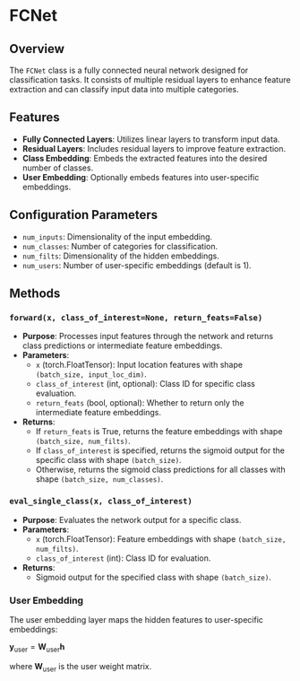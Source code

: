 # FCNet

## Overview
The `FCNet` class is a fully connected neural network designed for classification tasks. It consists of multiple residual layers to enhance feature extraction and can classify input data into multiple categories.

## Features
- **Fully Connected Layers**: Utilizes linear layers to transform input data.
- **Residual Layers**: Includes residual layers to improve feature extraction.
- **Class Embedding**: Embeds the extracted features into the desired number of classes.
- **User Embedding**: Optionally embeds features into user-specific embeddings.

## Configuration Parameters
- `num_inputs`: Dimensionality of the input embedding.
- `num_classes`: Number of categories for classification.
- `num_filts`: Dimensionality of the hidden embeddings.
- `num_users`: Number of user-specific embeddings (default is 1).

## Methods
### `forward(x, class_of_interest=None, return_feats=False)`
- **Purpose**: Processes input features through the network and returns class predictions or intermediate feature embeddings.
- **Parameters**:
  - `x` (torch.FloatTensor): Input location features with shape `(batch_size, input_loc_dim)`.
  - `class_of_interest` (int, optional): Class ID for specific class evaluation.
  - `return_feats` (bool, optional): Whether to return only the intermediate feature embeddings.
- **Returns**:
  - If `return_feats` is True, returns the feature embeddings with shape `(batch_size, num_filts)`.
  - If `class_of_interest` is specified, returns the sigmoid output for the specific class with shape `(batch_size)`.
  - Otherwise, returns the sigmoid class predictions for all classes with shape `(batch_size, num_classes)`.

### `eval_single_class(x, class_of_interest)`
- **Purpose**: Evaluates the network output for a specific class.
- **Parameters**:
  - `x` (torch.FloatTensor): Feature embeddings with shape `(batch_size, num_filts)`.
  - `class_of_interest` (int): Class ID for evaluation.
- **Returns**:
  - Sigmoid output for the specified class with shape `(batch_size)`.



### User Embedding
The user embedding layer maps the hidden features to user-specific embeddings:

$\mathbf{y} _{\text{user}} = \mathbf{W} _{\text{user}} \mathbf{h}$

where $\mathbf{W}_{\text{user}}$ is the user weight matrix.

